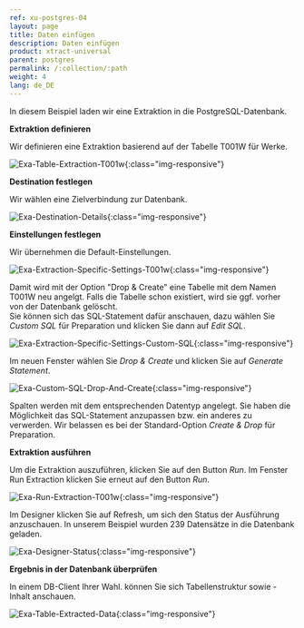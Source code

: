 ```yaml
---
ref: xu-postgres-04
layout: page
title: Daten einfügen
description: Daten einfügen
product: xtract-universal
parent: postgres
permalink: /:collection/:path
weight: 4
lang: de_DE
---
```


In diesem Beispiel laden wir eine Extraktion in die PostgreSQL-Datenbank.

**Extraktion definieren**

Wir definieren eine Extraktion basierend auf der Tabelle T001W für Werke.

![Exa-Table-Extraction-T001w](/img/content/xu/postgres_table_t001w.png){:class="img-responsive"}

**Destination festlegen**

Wir wählen eine Zielverbindung zur Datenbank. 

![Exa-Destination-Details](/img/content/xu/postgres_destination_details.png){:class="img-responsive"}

**Einstellungen festlegen**

Wir übernehmen die Default-Einstellungen.

![Exa-Extraction-Specific-Settings-T001w](/img/content/xu/postgres_destination.png){:class="img-responsive"}

Damit wird mit der Option "Drop & Create" eine Tabelle mit dem Namen T001W neu angelgt. Falls die Tabelle schon existiert, wird sie ggf. vorher von der Datenbank gelöscht.<br> 
Sie können sich das SQL-Statement dafür anschauen, dazu wählen Sie *Custom SQL* für Preparation und klicken Sie dann auf *Edit SQL*.

![Exa-Extraction-Specific-Settings-Custom-SQL](/img/content/xu/postgres_custom_sqlt.png){:class="img-responsive"}

Im neuen Fenster wählen Sie *Drop & Create* und klicken Sie auf *Generate Statement*. 

![Exa-Custom-SQL-Drop-And-Create](/img/content/xu/postgres_destination_sql_statement_drop_and_create.png){:class="img-responsive"}

Spalten werden mit dem entsprechenden Datentyp angelegt. Sie haben die Möglichkeit das SQL-Statement anzupassen bzw. ein anderes zu verwerden. Wir belassen es bei der Standard-Option *Create & Drop* für Preparation.

**Extraktion ausführen**

Um die Extraktion auszuführen, klicken Sie auf den Button *Run*. Im Fenster Run Extraction klicken Sie erneut auf den Button *Run*. 

![Exa-Run-Extraction-T001w](/img/content/xu/postgres_run_extraction.png){:class="img-responsive"}

Im Designer klicken Sie auf Refresh, um sich den Status der Ausführung anzuschauen. In unserem Beispiel wurden 239 Datensätze in die Datenbank geladen.  

![Exa-Designer-Status](/img/content/xu/postgres_xu_designer_overview.png){:class="img-responsive"}

**Ergebnis in der Datenbank überprüfen**

In einem DB-Client Ihrer Wahl. können Sie sich Tabellenstruktur sowie -Inhalt  anschauen.

![Exa-Table-Extracted-Data](/img/content/xu/dbeaver_client_postgres.png){:class="img-responsive"}


